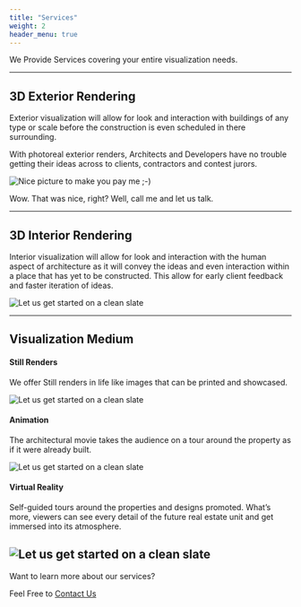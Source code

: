```yaml
---
title: "Services"
weight: 2
header_menu: true
---
```


We Provide Services covering your entire visualization needs.

---

## 3D Exterior Rendering

Exterior visualization will allow for look and interaction with buildings of any type or scale before the construction is even scheduled in there surrounding.

With photoreal exterior renders, Architects and Developers have no trouble getting their ideas across to clients, contractors and contest jurors.

![Nice picture to make you pay me ;-)](images/Luxury_home.png)

Wow. That was nice, right? Well, call me and let us talk.

---

## 3D Interior Rendering

Interior visualization will allow for look and interaction with the human aspect of architecture as it will convey the ideas and even interaction within a place that has yet to be constructed. This allow for early client feedback and faster iteration of ideas.

![Let us get started on a clean slate](images/Apartment_interior1.png)


---
## Visualization Medium

#### Still Renders

We offer Still renders in life like images that can be printed and showcased.

![Let us get started on a clean slate](images/Chapel_01.png)

#### Animation

The architectural movie takes the audience on a tour around the property as if it were already built.

![Let us get started on a clean slate](images/giphy.gif)


#### Virtual Reality

 Self-guided tours around the properties and designs promoted. What’s more, viewers can see every detail of the future real estate unit and get immersed into its atmosphere.

![Let us get started on a clean slate](images/giphy2.gif)
---


Want to learn more about our services?

Feel Free to [Contact Us](contact)
